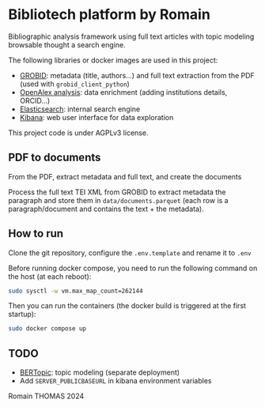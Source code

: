 # Bibliotech platform by Romain

Bibliographic analysis framework using full text articles with topic modeling browsable thought a search engine.

The following libraries or docker images are used in this project:

  - [GROBID](https://github.com/kermitt2/grobid): metadata (title, authors...) and full text extraction from the PDF (used with `grobid_client_python`)
  - [OpenAlex analysis](https://github.com/romain894/openalex-analysis): data enrichment (adding institutions details, ORCID...)
  - [Elasticsearch](https://www.elastic.co/elasticsearch): internal search engine
  - [Kibana](https://www.elastic.co/kibana): web user interface for data exploration

This project code is under AGPLv3 license.

## PDF to documents

From the PDF, extract metadata and full text, and create the documents

Process the full text TEI XML from GROBID to extract metadata the paragraph and store them in `data/documents.parquet` (each row is a paragraph/document and contains the text + the metadata).

## How to run

Clone the git repository, configure the `.env.template` and rename it to `.env`

Before running docker compose, you need to run the following command on the host (at each reboot):
```bash
sudo sysctl -w vm.max_map_count=262144
```

Then you can run the containers (the docker build is triggered at the first startup):
```bash
sudo docker compose up
```


## TODO

  - [BERTopic](https://github.com/MaartenGr/BERTopic): topic modeling (separate deployment)
  - Add `SERVER_PUBLICBASEURL` in kibana environment variables


Romain THOMAS 2024